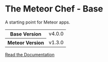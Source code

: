 # The Meteor Chef - Base
A starting point for Meteor apps.

<table>
  <tbody>
    <tr>
      <th>Base Version</th>
      <td>v4.0.0</td>
    </tr>
    <tr>
      <th>Meteor Version</th>
      <td>v1.3.0</td>
    </tr>
  </tbody>
</table>

[Read the Documentation](http://themeteorchef.com/base)
